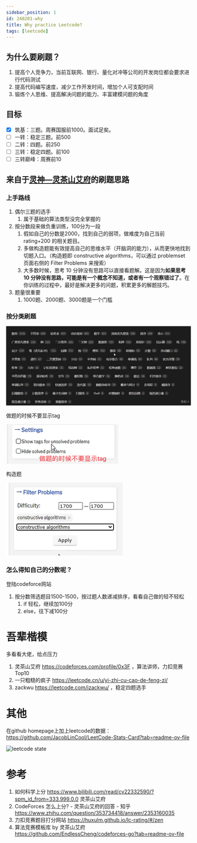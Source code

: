 ```yaml
---
sidebar_position: 1
id: 240201-why
title: Why practice Leetcode?
tags: [leetcode]
---
```


## 为什么要刷题？

1. 提高个人竞争力，当前互联网、银行、量化对冲等公司的开发岗位都会要求进行代码测试
2. 提高代码编写速度，减少工作开发时间，增加个人可支配时间
3. 锻炼个人思维、提高解决问题的能力、丰富建模问题的角度

## 目标

- [x] 筑基：三题。周赛国服前1000。面试足矣。
- [ ] 一转：稳定三题。前500
- [ ] 二转：四题。前250
- [ ] 三转：稳定四题。前100
- [ ] 三转巅峰：周赛前10

## 来自于[灵神—灵茶山艾府](https://codeforces.com/profile/0x3F)的刷题思路

### 上手路线

1. 偶尔三题的选手
   1. 属于基础的算法类型没完全掌握的
2. 按分数段来做负重训练，100分为一段
   1. 假如自己的分数是2000，找到自己的弱项，做难度为自己当前 rating+200 的相关题目。
   1. 多做构造题能有效提高自己的思维水平（开脑洞的能力），从而更快地找到切题入口。（构造题即 constructive algorithms，可以通过 problemset 页面右侧的 Filter Problems 来搜索）
   1. 大多数时候，思考 10 分钟没有思路可以直接看题解。这是因为**如果思考 10 分钟没有思路，可能是有一个概念不知道，或者有一个观察错过了**。在你训练的过程中，最好是解决更多的问题，积累更多的解题技巧。
3. 题量很重要
   1. 1000题、2000题、3000题是一个门槛

### 按分类刷题

![image-20240501002730572](./240201-why.assets/image-20240501002730572.png)

做题的时候不要显示tag

![image-20240121171526274](./240201-why.assets/image-20240121171526274.png)

构造题

![image-20240121171533381](./240201-why.assets/image-20240121171533381.png)


### 怎么得知自己的分数呢？

登陆codeforce网站

1. 按分数筛选题目1500-1500，按过题人数递减排序，看看自己做的轻不轻松
   1. if 轻松，继续加100分
   2. else，往下减100分

# 吾辈楷模

多看看大佬，给点压力

1. 灵茶山艾府 https://codeforces.com/profile/0x3F ，算法讲师，力扣竞赛 Top10
2. 一只粗糙的疯子 https://leetcode.cn/u/yi-zhi-cu-cao-de-feng-zi/
3. zackwu https://leetcode.com/izackwu/  ，稳定四题选手

# 其他

在github homepage上加上leetcode的数据：https://github.com/JacobLinCool/LeetCode-Stats-Card?tab=readme-ov-file

![leetcode state](https://leetcard.jacoblin.cool/colalinn?theme=light&font=Sura&ext=heatmap&site=cn)

# 参考

1. 如何科学上分 https://www.bilibili.com/read/cv22332590/?spm_id_from=333.999.0.0 灵茶山艾府
2. CodeForces 怎么上分? - 灵茶山艾府的回答 - 知乎 https://www.zhihu.com/question/353734418/answer/2353160035
3. 力扣竞赛题目打分网站 https://huxulm.github.io/lc-rating/#/zen
4. 算法竞赛模板库 by 灵茶山艾府  https://github.com/EndlessCheng/codeforces-go?tab=readme-ov-file
